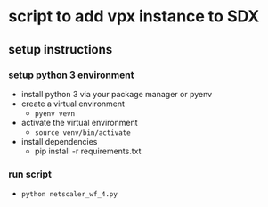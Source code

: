 # script to add vpx instance to SDX

## setup instructions

### setup python 3 environment

- install python 3 via your package manager or pyenv
- create a virtual environment
  - `pyenv vevn`
- activate the virtual environment
  - `source venv/bin/activate`
- install dependencies
  - pip install -r requirements.txt
  
### run script
- ``python netscaler_wf_4.py``
